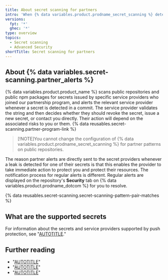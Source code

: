```yaml
---
title: About secret scanning for partners
intro: 'When {% data variables.product.prodname_secret_scanning %} detects authentication details for a service provider in a public repository on {% data variables.product.prodname_dotcom %}, an alert is sent directly to the provider. This allows service providers who are {% data variables.product.prodname_dotcom %} partners to promptly take action to secure their systems.'
versions:
  fpt: '*'
  ghec: '*'
type: overview
topics:
  - Secret scanning
  - Advanced Security
shortTitle: Secret scanning for partners
---
```


## About {% data variables.secret-scanning.partner_alerts %}

{% data variables.product.product_name %} scans public repositories and public npm packages for secrets issued by specific service providers who joined our partnership program, and alerts the relevant service provider whenever a secret is detected in a commit. The service provider validates the string and then decides whether they should revoke the secret, issue a new secret, or contact you directly. Their action will depend on the associated risks to you or them. {% data reusables.secret-scanning.partner-program-link %}

> [!NOTE]You cannot change the configuration of {% data variables.product.prodname_secret_scanning %} for partner patterns on public repositories.

The reason partner alerts are directly sent to the secret providers whenever a leak is detected for one of their secrets is that this enables the provider to take immediate action to protect you and protect their resources. The notification process for regular alerts is different. Regular alerts are displayed on the repository's **Security** tab on {% data variables.product.prodname_dotcom %} for you to resolve.

{% data reusables.secret-scanning.secret-scanning-pattern-pair-matches %}

## What are the supported secrets

For information about the secrets and service providers supported by push protection, see "[AUTOTITLE](/code-security/secret-scanning/introduction/supported-secret-scanning-patterns)."

## Further reading

* "[AUTOTITLE](/code-security/secret-scanning/introduction/about-secret-scanning)"
* "[AUTOTITLE](/code-security/secret-scanning/introduction/supported-secret-scanning-patterns)"
* "[AUTOTITLE](/code-security/secret-scanning/secret-scanning-partnership-program/secret-scanning-partner-program)"

